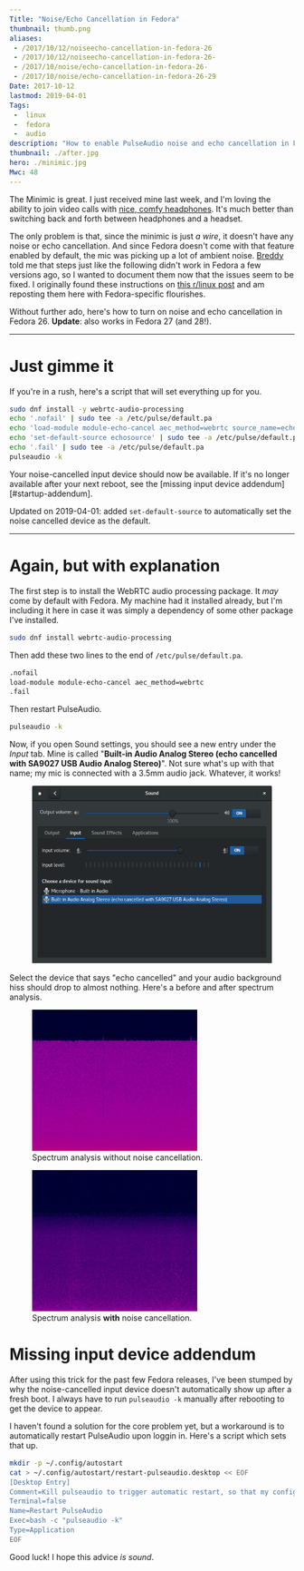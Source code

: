 ```yaml
---
Title: "Noise/Echo Cancellation in Fedora"
thumbnail: thumb.png
aliases:
 - /2017/10/12/noiseecho-cancellation-in-fedora-26
 - /2017/10/12/noiseecho-cancellation-in-fedora-26-
 - /2017/10/noise/echo-cancellation-in-fedora-26-
 - /2017/10/noise/echo-cancellation-in-fedora-26-29
Date: 2017-10-12
lastmod: 2019-04-01
Tags:
 -  linux
 -  fedora
 -  audio
description: "How to enable PulseAudio noise and echo cancellation in Fedora 26-29."
thumbnail: ./after.jpg
hero: ./minimic.jpg
Mwc: 48
---
```



The Minimic is great. I just received mine last week, and I'm loving the ability to join video calls with [nice, comfy headphones][grado]. It's much better than switching back and forth between headphones and a headset.

The only problem is that, since the minimic is just _a wire_, it doesn't have any noise or echo cancellation. And since Fedora doesn't come with that feature enabled by default, the mic was picking up a lot of ambient noise. [Breddy][breddy] told me that steps just like the following didn't work in Fedora a few versions ago, so I wanted to document them now that the issues seem to be fixed. I originally found these instructions on [this r/linux post][rlinux] and am reposting them here with Fedora-specific flourishes.

Without further ado, here's how to turn on noise and echo cancellation in Fedora 26. **Update**: also works in Fedora 27 (and 28!).

---

# Just gimme it

If you're in a rush, here's a script that will set everything up for you.

```sh
sudo dnf install -y webrtc-audio-processing
echo '.nofail' | sudo tee -a /etc/pulse/default.pa
echo 'load-module module-echo-cancel aec_method=webrtc source_name=echosource' | sudo tee -a /etc/pulse/default.pa
echo 'set-default-source echosource' | sudo tee -a /etc/pulse/default.pa
echo '.fail' | sudo tee -a /etc/pulse/default.pa
pulseaudio -k
```

Your noise-cancelled input device should now be available.  If it's no longer available after your next reboot, see the [missing input device addendum][#startup-addendum].

Updated on 2019-04-01: added `set-default-source` to automatically set the noise cancelled device as the default.

---

# Again, but with explanation

The first step is to install the WebRTC audio processing package. It _may_ come by default with Fedora. My machine had it installed already, but I'm including it here in case it was simply a dependency of some other package I've installed.

```sh
sudo dnf install webrtc-audio-processing
```

Then add these two lines to the end of `/etc/pulse/default.pa`.

```sh
.nofail
load-module module-echo-cancel aec_method=webrtc
.fail
```

Then restart PulseAudio.

```sh
pulseaudio -k
```

Now, if you open Sound settings, you should see a new entry under the _Input_ tab. Mine is called "**Built-in Audio Analog Stereo (echo cancelled with SA9027 USB Audio Analog Stereo)**". Not sure what's up with that name; my mic is connected with a 3.5mm audio jack. Whatever, it works!

<figure>
    <img src="devices.png">
</figure>

Select the device that says "echo cancelled" and your audio background hiss should drop to almost nothing. Here's a before and after spectrum analysis.

<div class="beside">
    <figure>
        <img src="before.jpg" alt="Audio spectrum analysis of microphone input without noise cancellation." />
        <figcaption>Spectrum analysis without noise cancellation.</figcaption>
    </figure>
    <figure>
        <img src="after.jpg" alt="Audio spectrum analysis of microphone input with noise cancellation." />
        <figcaption>Spectrum analysis <b>with</b> noise cancellation.</figcaption>
    </figure>
</div>

# Missing input device addendum

After using this trick for the past few Fedora releases, I've been stumped by why the noise-cancelled input device doesn't automatically show up after a fresh boot.  I always have to run `pulseaudio -k` manually after rebooting to get the device to appear.

I haven't found a solution for the core problem yet, but a workaround is to automatically restart PulseAudio upon loggin in.  Here's a script which sets that up.

```sh
mkdir -p ~/.config/autostart
cat > ~/.config/autostart/restart-pulseaudio.desktop << EOF
[Desktop Entry]
Comment=Kill pulseaudio to trigger automatic restart, so that my config will be loaded properly.  I don't know why.
Terminal=false
Name=Restart PulseAudio
Exec=bash -c "pulseaudio -k"
Type=Application
EOF
```

Good luck!  I hope this advice *is sound*.


[fedora]: https://getfedora.org/
[breddy]: https://chrisbredesen.com/
[rlinux]: https://www.reddit.com/r/linux/comments/2yqfqp/just_found_that_pulseaudio_have_noise/
[grado]: http://gradolabs.com/
